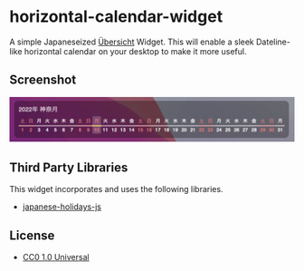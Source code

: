 # horizontal-calendar-widget

A simple Japaneseized [Übersicht](http://tracesof.net/uebersicht/) Widget. This will enable a sleek Dateline-like horizontal calendar on your desktop to make it more useful.

## Screenshot
![Demo](./screenshot.webp)

## Third Party Libraries
This widget incorporates and uses the following libraries.

 - [japanese-holidays-js](https://github.com/osamutake/japanese-holidays-js)

## License
 - [CC0 1.0 Universal](./LICENSE)
